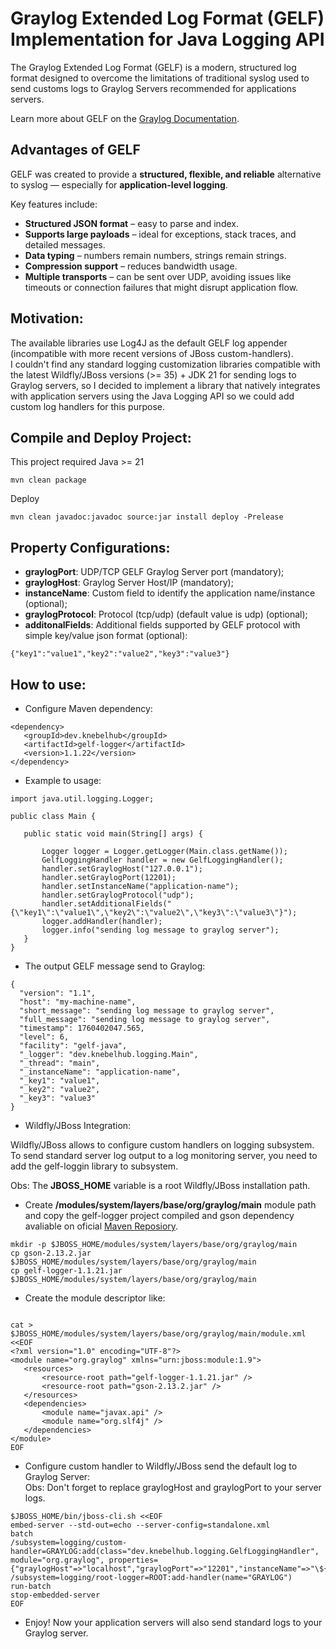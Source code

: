 # Graylog Extended Log Format (GELF) Implementation for Java Logging API

The Graylog Extended Log Format (GELF) is a modern, structured log format designed to overcome the limitations of 
traditional syslog used to send customs logs to Graylog Servers recommended for applications servers.

Learn more about GELF on the [Graylog Documentation](https://go2docs.graylog.org/current/getting_in_log_data/gelf.html).


## Advantages of GELF

GELF was created to provide a **structured, flexible, and reliable** alternative to syslog — especially for **application-level logging**.

Key features include:

- **Structured JSON format** – easy to parse and index.  
- **Supports large payloads** – ideal for exceptions, stack traces, and detailed messages.  
- **Data typing** – numbers remain numbers, strings remain strings.  
- **Compression support** – reduces bandwidth usage.  
- **Multiple transports** – can be sent over UDP, avoiding issues like timeouts or connection failures that might disrupt application flow.

## Motivation:

The available libraries use Log4J as the default GELF log appender (incompatible with more recent versions of JBoss custom-handlers).</br>
I couldn't find any standard logging customization libraries compatible with the latest Wildfly/JBoss versions (>= 35) + JDK 21 for sending logs to Graylog servers, so I decided to implement a library that natively integrates with application servers using the Java Logging API so we could add custom log handlers for this purpose.

## Compile and Deploy Project:

This project required Java >= 21

```
mvn clean package
```

Deploy

```
mvn clean javadoc:javadoc source:jar install deploy -Prelease
```

## Property Configurations:

 - **graylogPort**: UDP/TCP GELF Graylog Server port (mandatory);
 - **graylogHost**: Graylog Server Host/IP (mandatory);
 - **instanceName**: Custom field to identify the application name/instance (optional);
 - **graylogProtocol**: Protocol (tcp/udp) (default value is udp) (optional);
 - **additonalFields**: Additional fields supported by GELF protocol with simple key/value json format (optional):

```
{"key1":"value1","key2":"value2","key3":"value3"}
```

## How to use:

 - Configure Maven dependency:
 
 ```
<dependency>
	<groupId>dev.knebelhub</groupId>
	<artifactId>gelf-logger</artifactId>
	<version>1.1.22</version>
</dependency>
```
 

 - Example to usage:
 
 ```
import java.util.logging.Logger;

public class Main {

	public static void main(String[] args) {
		
		Logger logger = Logger.getLogger(Main.class.getName());
		GelfLoggingHandler handler = new GelfLoggingHandler();
		handler.setGraylogHost("127.0.0.1");
		handler.setGraylogPort(12201);
		handler.setInstanceName("application-name");
		handler.setGraylogProtocol("udp");
		handler.setAdditionalFields("{\"key1\":\"value1\",\"key2\":\"value2\",\"key3\":\"value3\"}");
		logger.addHandler(handler);
		logger.info("sending log message to graylog server");
	}
}
```


 - The output GELF message send to Graylog:

```
{
  "version": "1.1",
  "host": "my-machine-name",
  "short_message": "sending log message to graylog server",
  "full_message": "sending log message to graylog server",
  "timestamp": 1760402047.565,
  "level": 6,
  "facility": "gelf-java",
  "_logger": "dev.knebelhub.logging.Main",
  "_thread": "main",
  "_instanceName": "application-name",
  "_key1": "value1",
  "_key2": "value2",
  "_key3": "value3"
}
```
 - Wildfly/JBoss Integration:

 
Wildfly/JBoss allows to configure custom handlers on logging subsystem.</br>
To send standard server log output to a log monitoring server, you need to add the gelf-loggin library to subsystem.

Obs: The **JBOSS_HOME** variable is a root Wildfly/JBoss installation path.

 - Create **/modules/system/layers/base/org/graylog/main** module path and copy the gelf-logger project compiled and gson dependency avaliable on 
 oficial [Maven Reposiory](https://mvnrepository.com/artifact/com.google.code.gson/gson/2.13.2).
 
```
mkdir -p $JBOSS_HOME/modules/system/layers/base/org/graylog/main
cp gson-2.13.2.jar $JBOSS_HOME/modules/system/layers/base/org/graylog/main
cp gelf-logger-1.1.21.jar $JBOSS_HOME/modules/system/layers/base/org/graylog/main

```

 - Create the module descriptor like:
 
 ```

cat > $JBOSS_HOME/modules/system/layers/base/org/graylog/main/module.xml <<EOF
<?xml version="1.0" encoding="UTF-8"?>
<module name="org.graylog" xmlns="urn:jboss:module:1.9">
    <resources>
        <resource-root path="gelf-logger-1.1.21.jar" />
        <resource-root path="gson-2.13.2.jar" />
    </resources>
    <dependencies>
        <module name="javax.api" />
        <module name="org.slf4j" />
    </dependencies>
</module>
EOF
```

 - Configure custom handler to Wildfly/JBoss send the default log to Graylog Server:</br>
Obs: Don't forget to replace graylogHost and graylogPort to your server logs.


 ```
$JBOSS_HOME/bin/jboss-cli.sh <<EOF
embed-server --std-out=echo --server-config=standalone.xml
batch
/subsystem=logging/custom-handler=GRAYLOG:add(class="dev.knebelhub.logging.GelfLoggingHandler", module="org.graylog", properties={"graylogHost"=>"localhost","graylogPort"=>"12201","instanceName"=>"\${jboss.node.name}"})
/subsystem=logging/root-logger=ROOT:add-handler(name="GRAYLOG")
run-batch
stop-embedded-server
EOF

```

 - Enjoy! Now your application servers will also send standard logs to your Graylog server.




